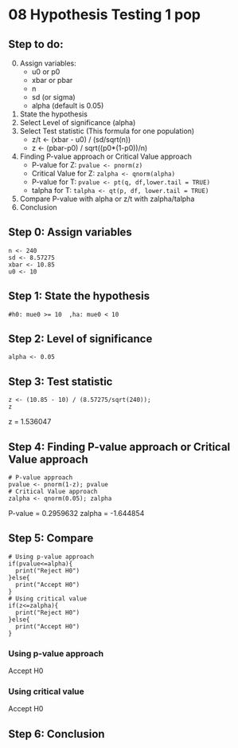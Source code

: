 
# 08 Hypothesis Testing 1 pop 

## Step to do:

0. Assign variables:
   - u0 or p0
   - xbar or pbar
   - n
   - sd (or sigma)
   - alpha (default is 0.05)
1. State the hypothesis
2. Select Level of significance (alpha)
3. Select Test statistic (This formula for one population)
   - z/t <- (xbar - u0) / (sd/sqrt(n))
   - z <- (pbar-p0) / sqrt((p0\*(1-p0))/n)
4. Finding P-value approach or Critical Value approach
   - P-value for Z: `pvalue <- pnorm(z)`
   - Critical Value for Z: `zalpha <- qnorm(alpha)`
   - P-value for T: `pvalue <- pt(q, df,lower.tail = TRUE)`
   - talpha for T: `talpha <- qt(p, df, lower.tail = TRUE)`
5. Compare P-value with alpha or z/t with zalpha/talpha
6. Conclusion


## Step 0: Assign variables

```
n <- 240
sd <- 8.57275
xbar <- 10.85
u0 <- 10 
```

## Step 1: State the hypothesis

```
#h0: mue0 >= 10  ,ha: mue0 < 10
```

## Step 2: Level of significance

```
alpha <- 0.05
```

## Step 3: Test statistic

```
z <- (10.85 - 10) / (8.57275/sqrt(240));
z
```
z = 1.536047

## Step 4: Finding P-value approach or Critical Value approach

```
# P-value approach
pvalue <- pnorm(1-z); pvalue
# Critical Value approach
zalpha <- qnorm(0.05); zalpha
```
P-value = 0.2959632
zalpha = -1.644854

## Step 5: Compare

```
# Using p-value approach
if(pvalue<=alpha){
  print("Reject H0")
}else{
  print("Accept H0")
}
# Using critical value
if(z<=zalpha){
  print("Reject H0")
}else{
  print("Accept H0")
}
```
### Using p-value approach
Accept H0
### Using critical value
Accept H0

## Step 6: Conclusion

